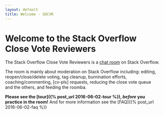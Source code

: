 ```yaml
---
layout: default
title: Welcome - SOCVR
---
```


# Welcome to the Stack Overflow Close Vote Reviewers

The Stack Overflow Close Vote Reviewers is a [chat room](http://chat.stackoverflow.com/rooms/41570/so-close-vote-reviewers) on Stack Overflow.

The room is mainly about moderation on Stack Overflow including: editing, reopen/close/delete voting, tag cleanup, burnination efforts, coaching/commenting, [cv-pls] requests, reducing the close vote queue and the others, and feeding the roomba.

**Please see the [tour]({% post_url 2016-06-02-tour %}), *before* you practice in the room!** And for more information see the [FAQ]({% post_url 2016-06-02-faq %})
